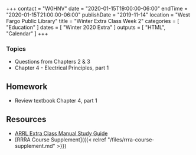 +++
contact = "W0HNV"
date = "2020-01-15T19:00:00-06:00"
endTime = "2020-01-15T21:00:00-06:00"
publishDate = "2019-11-14"
location = "West Fargo Public Library"
title = "Winter Extra Class Week 2"
categories = [ "Education" ]
dates = [ "Winter 2020 Extra" ]
outputs = [ "HTML", "Calendar" ]
+++

### Topics

* Questions from Chapters 2 & 3
* Chapter 4 - Electrical Principles, part 1

## Homework

* Review textbook Chapter 4, part 1

## Resources

* [ARRL Extra Class Manual Study Guide](http://www.arrl.org/files/file/Extra%20Class%20License%20Manual/ECLM%2011th%20edition/ECLM%202016%20Studyguide.pdf)
* [RRRA Course Supplement]({{< relref "/files/rrra-course-supplement.md" >}})
